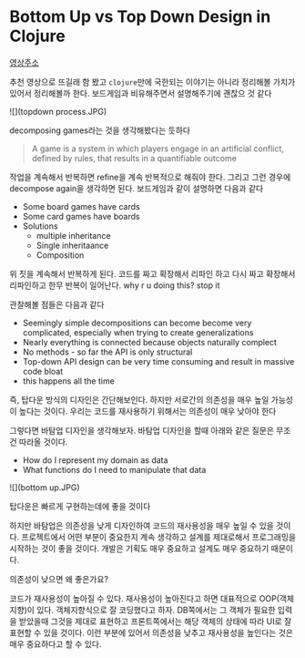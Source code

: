 # Bottom Up vs Top Down Design in Clojure

[영상주소](https://www.youtube.com/watch?v=Tb823aqgX_0)

추천 영상으로 뜨길래 함 봤고 `clojure`만에 국한되는 이야기는 아니라 정리해볼 가치가 있어서 정리해볼까 한다. 보드게임과 비유해주면서 설명해주기에 괜찮으 것 같다

![](topdown process.JPG)

decomposing games라는 것을 생각해봤다는 듯하다

> A game is a system in which players engage in an artificial conflict, defined by rules, that results in a quantifiable outcome

작업을 계속해서 반복하면 refine을 계속 반복적으로 해줘야 한다. 그리고 그런 경우에 decompose again을 생각하면 된다. 보드게임과 같이 설명하면 다음과 같다

- Some board games have cards
- Some card games have boards
- Solutions
  - multiple inheritance
  - Single inheritaance
  - Composition

위 짓을 계속해서 반복하게 된다. 코드를 짜고 확장해서 리파인 하고 다시 짜고 확장해서 리파인하고 한무 반복이 일어난다. why r u doing this? stop it

관찰해볼 점들은 다음과 같다

- Seemingly simple decompositions can become become very complicated, especially when trying to create generalizations
- Nearly everything is connected because objects naturally complect
- No methods - so far the API is only structural
- Top-down API design can be very time consuming and result in massive code bloat
- this happens all the time

즉, 탑다운 방식의 디자인은 간단해보인다. 하지만 서로간의 의존성을 매우 높일 가능성이 높다는 것이다. 우리는 코드를 재사용하기 위해서는 의존성이 매우 낮아야 한다

그렇다면 바탐업 디자인을 생각해보자. 바탐업 디자인을 할때 아래와 같은 질문은 무조건 따라올 것이다.

- How do I represent my domain as data
- What functions do I need to manipulate that data

![](bottom up.JPG)

탑다운은 빠르게 구현하는데에 좋을 것이다

하지만 바탐업은 의존성을 낮게 디자인하여 코드의 재사용성을 매우 높일 수 있을 것이다. 프로젝트에서 어떤 부분이 중요한지 계속 생각하고 설계를 제대로해서 프로그래밍을 시작하는 것이 좋을 것이다. 개발은 기획도 매우 중요하고 설계도 매우 중요하기 때문이다.

의존성이 낮으면 왜 좋은가요?

코드가 재사용성이 높아질 수 있다. 재사용성이 높아진다고 하면 대표적으로 OOP(객체지향)이 있다. 객체지향식으로 잘 코딩했다고 하자. DB쪽에서는 그 객체가 필요한 입력을 받았을때 그것을 제대로 표현하고 프론트쪽에서는 해당 객체의 상태에 따라 UI로 잘 표현할 수 있을 것이다. 이런 부분에 있어서 의존성을 낮추고 재사용성을 높인다는 것은 매우 중요하다고 할 수 있다.